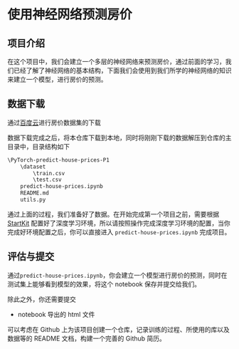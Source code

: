 # 使用神经网络预测房价



## 项目介绍

在这个项目中，我们会建立一个多层的神经网络来预测房价，通过前面的学习，我们已经了解了神经网络的基本结构，下面我们会使用到我们所学的神经网络的知识来建立一个模型，进行房价的预测。



## 数据下载

通过[百度云](https://pan.baidu.com/s/1Q9wyXwPjENWwLzyzvOm5Ow)进行房价数据集的下载

数据下载完成之后，将本仓库下载到本地，同时将刚刚下载的数据解压到仓库的主目录中，目录结构如下

```bash
\PyTorch-predict-house-prices-P1
	\dataset
		\train.csv
		\test.csv
	predict-house-prices.ipynb
	README.md
	utils.py
```

通过上面的过程，我们准备好了数据。在开始完成第一个项目之前，需要根据 [StartKit](https://github.com/sharedeeply/DeepLearning-StartKit) 配置好了深度学习环境，所以请按照操作完成深度学习环境的配置，当你完成好环境配置之后，你可以直接进入 `predict-house-prices.ipynb` 完成项目。



## 评估与提交

通过`predict-house-prices.ipynb`，你会建立一个模型进行房价的预测，同时在测试集上能够看到模型的效果，将这个 notebook 保存并提交给我们。

除此之外，你还需要提交

- notebook 导出的 html 文件

可以考虑在 Github 上为该项目创建一个仓库，记录训练的过程、所使用的库以及数据等的 README 文档，构建一个完善的 Github 简历。